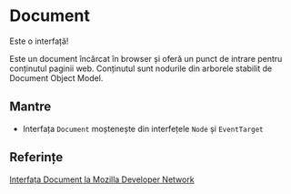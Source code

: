 # Document

Este o interfață!

Este un document încărcat în browser și oferă un punct de intrare pentru conținutul paginii web.
Conținutul sunt nodurile din arborele stabilit de Document Object Model.

## Mantre

- Interfața `Document` moștenește din interfețele `Node` și `EventTarget`


## Referințe

[Interfața Document la Mozilla Developer Network](https://developer.mozilla.org/en-US/docs/Web/API/Document)
